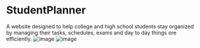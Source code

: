# StudentPlanner
A website designed to help college and high school students stay organized by managing their tasks, schedules, exams and day to day things  ore efficiently.
![image](https://github.com/user-attachments/assets/23bcf5fc-a3ab-431a-bfcf-72878419869c)
![image](https://github.com/user-attachments/assets/061dfe9b-4706-452a-b8cd-623dae18cf51)
